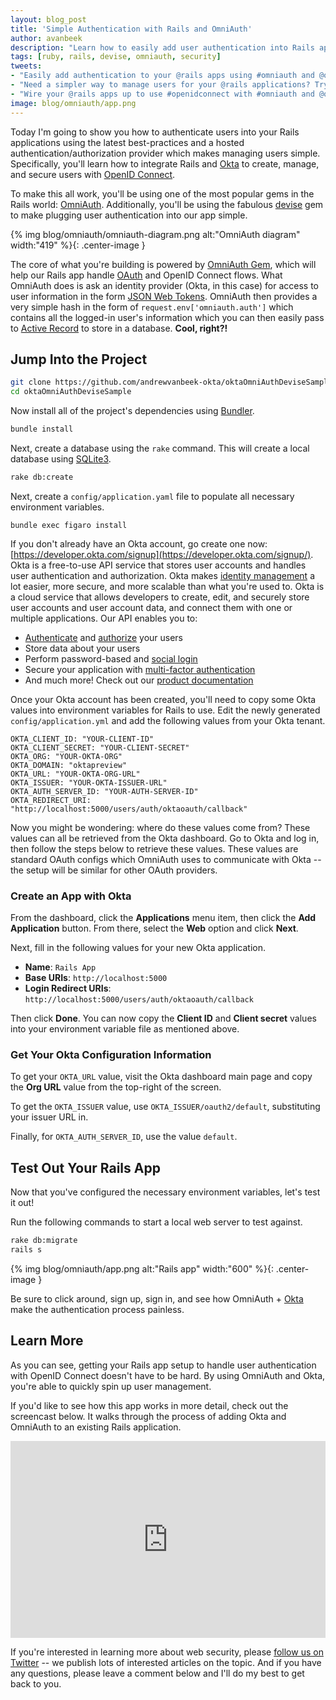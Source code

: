 ```yaml
---
layout: blog_post
title: 'Simple Authentication with Rails and OmniAuth'
author: avanbeek
description: "Learn how to easily add user authentication into Rails apps using OmniAuth, devise, and Okta."
tags: [ruby, rails, devise, omniauth, security]
tweets:
- "Easily add authentication to your @rails apps using #omniauth and @oktadev <3"
- "Need a simpler way to manage users for your @rails applications? Try @oktadev! We just published an article showcasing how to make things work with #omniauth"
- "Wire your @rails apps up to use #openidconnect with #omniauth and @oktadev"
image: blog/omniauth/app.png
---
```


Today I'm going to show you how to authenticate users into your Rails applications using the latest best-practices and a hosted authentication/authorization provider which makes managing users simple. Specifically, you'll learn how to integrate Rails and [Okta](https://developer.okta.com/) to create, manage, and secure users with [OpenID Connect](/blog/2017/07/25/oidc-primer-part-1).

To make this all work, you'll be using one of the most popular gems in the Rails world: [OmniAuth](https://github.com/omniauth/omniauth). Additionally, you'll be using the fabulous [devise](https://github.com/plataformatec/devise) gem to make plugging user authentication into our app simple.

{% img blog/omniauth/omniauth-diagram.png alt:"OmniAuth diagram" width:"419" %}{: .center-image }

The core of what you're building is powered by [OmniAuth Gem](https://github.com/omniauth/omniauth), which will help our Rails app handle [OAuth](/blog/2017/06/21/what-the-heck-is-oauth) and OpenID Connect flows. What OmniAuth does is ask an identity provider (Okta, in this case) for access to user information in the form [JSON Web Tokens](/authentication-guide/tokens/validating-access-tokens). OmniAuth then provides a very simple hash in the form of `request.env['omniauth.auth']` which contains all the logged-in user's information which you can then easily pass to [Active Record](https://guides.rubyonrails.org/active_record_basics.html) to store in a database. **Cool, right?!**

## Jump Into the Project

```bash
git clone https://github.com/andrewvanbeek-okta/oktaOmniAuthDeviseSample.git
cd oktaOmniAuthDeviseSample
 ```

Now install all of the project's dependencies using [Bundler](https://bundler.io/).

```bash
bundle install
 ```

Next, create a database using the `rake` command. This will create a local
database using [SQLite3](https://www.sqlite.org/index.html).

```bash
rake db:create
```

Next, create a `config/application.yaml` file to populate all necessary environment variables.

```
bundle exec figaro install
 ```

If you don't already have an Okta account, go create one now: [https://developer.okta.com/signup](https://developer.okta.com/signup/). Okta is a free-to-use API service that stores user accounts and handles user authentication and authorization. Okta makes [identity management](https://developer.okta.com/product/user-management/) a lot easier, more secure, and more scalable than what you're used to. Okta is a cloud service that allows developers to create, edit, and securely store user accounts and user account data, and connect them with one or multiple applications. Our API enables you to:

* [Authenticate](https://developer.okta.com/product/authentication/) and [authorize](https://developer.okta.com/product/authorization/) your users
* Store data about your users
* Perform password-based and [social login](https://developer.okta.com/authentication-guide/social-login/)
* Secure your application with [multi-factor authentication](https://developer.okta.com/use_cases/mfa/)
* And much more! Check out our [product documentation](https://developer.okta.com/documentation/)

Once your Okta account has been created, you'll need to copy some Okta values into environment variables for Rails to use. Edit the newly generated `config/application.yml` and add the following values from your Okta tenant.
```
OKTA_CLIENT_ID: "YOUR-CLIENT-ID"
OKTA_CLIENT_SECRET: "YOUR-CLIENT-SECRET"
OKTA_ORG: "YOUR-OKTA-ORG"
OKTA_DOMAIN: "oktapreview"
OKTA_URL: "YOUR-OKTA-ORG-URL"
OKTA_ISSUER: "YOUR-OKTA-ISSUER-URL"
OKTA_AUTH_SERVER_ID: "YOUR-AUTH-SERVER-ID"
OKTA_REDIRECT_URI: "http://localhost:5000/users/auth/oktaoauth/callback"
 ```

Now you might be wondering: where do these values come from? These values can all be retrieved from the Okta dashboard. Go to Okta and log in, then follow the steps below to retrieve these values. These values are standard OAuth configs which OmniAuth uses to communicate with Okta -- the setup will be similar for other OAuth providers.

### Create an App with Okta

From the dashboard, click the **Applications** menu item, then click the **Add Application** button. From there, select the **Web** option and click **Next**.

Next, fill in the following values for your new Okta application.

- **Name**: `Rails App`
- **Base URIs**: `http://localhost:5000`
- **Login Redirect URIs**: `http://localhost:5000/users/auth/oktaoauth/callback`

Then click **Done**. You can now copy the **Client ID** and **Client secret** values into your environment variable file as mentioned above.

### Get Your Okta Configuration Information

To get your `OKTA_URL` value, visit the Okta dashboard main page and copy the **Org URL** value from the top-right of the screen.

To get the `OKTA_ISSUER` value, use `OKTA_ISSUER/oauth2/default`, substituting your issuer URL in.

Finally, for `OKTA_AUTH_SERVER_ID`, use the value `default`.

## Test Out Your Rails App

Now that you've configured the necessary environment variables, let's test it out!

Run the following commands to start a local web server to test against.

 ```bash
rake db:migrate
rails s
```

{% img blog/omniauth/app.png alt:"Rails app" width:"600" %}{: .center-image }

Be sure to click around, sign up, sign in, and see how OmniAuth + [Okta](https://developer.okta.com/signup/) make the authentication process painless.

## Learn More

As you can see, getting your Rails app setup to handle user authentication with OpenID Connect doesn't have to be hard. By using OmniAuth and Okta, you're able to quickly spin up user management.

If you'd like to see how this app works in more detail, check out the screencast below. It walks through the process of adding Okta and OmniAuth to an existing Rails application.

<div style="text-align: center;"><iframe width="560" height="315" src="https://www.youtube.com/embed/8_Yt4U2lJJM" frameborder="0" allow="autoplay; encrypted-media" allowfullscreen style="max-width: 100%"></iframe></div>

If you're interested in learning more about web security, please [follow us on Twitter](https://twitter.com/oktadev) -- we publish lots of interested articles on the topic. And if you have any questions, please leave a comment below and I'll do my best to get back to you.
